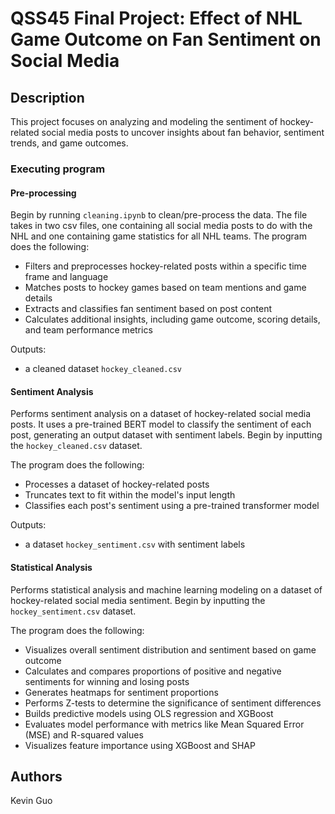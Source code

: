 # QSS45 Final Project: Effect of NHL Game Outcome on Fan Sentiment on Social Media

## Description

This project focuses on analyzing and modeling the sentiment of hockey-related social media posts to uncover insights about fan behavior, sentiment trends, and game outcomes. 

### Executing program

#### Pre-processing
Begin by running ```cleaning.ipynb``` to clean/pre-process the data. The file takes in two csv files, one containing all social media posts to do with the NHL and one containing game statistics for all NHL teams.
The program does the following:
* Filters and preprocesses hockey-related posts within a specific time frame and language
* Matches posts to hockey games based on team mentions and game details
* Extracts and classifies fan sentiment based on post content
* Calculates additional insights, including game outcome, scoring details, and team performance metrics

Outputs:
* a cleaned dataset ```hockey_cleaned.csv``` 

#### Sentiment Analysis
Performs sentiment analysis on a dataset of hockey-related social media posts. It uses a pre-trained BERT model to classify the sentiment of each post, generating an output dataset with sentiment labels. Begin by inputting the ```hockey_cleaned.csv``` dataset.

The program does the following:
* Processes a dataset of hockey-related posts
* Truncates text to fit within the model's input length
* Classifies each post's sentiment using a pre-trained transformer model

Outputs:
* a dataset ```hockey_sentiment.csv``` with sentiment labels

#### Statistical Analysis
Performs statistical analysis and machine learning modeling on a dataset of hockey-related social media sentiment. Begin by inputting the ```hockey_sentiment.csv``` dataset.

The program does the following:
* Visualizes overall sentiment distribution and sentiment based on game outcome
* Calculates and compares proportions of positive and negative sentiments for winning and losing posts
* Generates heatmaps for sentiment proportions
* Performs Z-tests to determine the significance of sentiment differences
* Builds predictive models using OLS regression and XGBoost
* Evaluates model performance with metrics like Mean Squared Error (MSE) and R-squared values
* Visualizes feature importance using XGBoost and SHAP

## Authors

Kevin Guo
